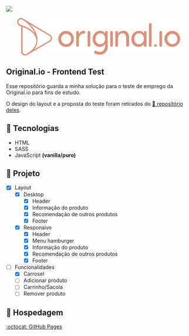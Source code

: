 ![](https://img.shields.io/badge/status-in%20progress-yellow)

<p align="center"><img src="./.github/logo-original.io.svg" alt="Original.io Logo"/></p>

## Original.io - Frontend Test

Esse repositório guarda a minha solução para o teste de emprego da Original.io para fins de estudo.

O design do layout e a proposta do teste foram retirados do [🔗 repositório deles](https://github.com/original-io/join-us).

## 🔨 Tecnologias

- HTML
- SASS
- JavaScript **(vanilla/puro)**

## 🚧 Projeto

- [x] Layout
  - [x] Desktop
    - [x] Header
    - [x] Informação do produto
    - [x] Recomendação de outros produtos
    - [x] Footer
  - [x] Responsivo
    - [x] Header
    - [x] Menu hamburger
    - [x] Informação do produto
    - [x] Recomendação de outros produtos
    - [x] Footer
- [ ] Funcionalidades
  - [x] Carrosel
  - [ ] Adicionar produto
  - [ ] Carrinho/Sacola
  - [ ] Remover produto

## 💾 Hospedagem

[:octocat: GitHub Pages](https://jotahdavid.github.io/original.io-frontend-test/)
